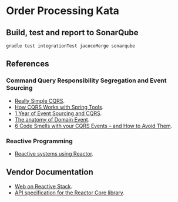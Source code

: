 # Order Processing Kata

## Build, test and report to SonarQube

```text
gradle test integrationTest jacocoMerge sonarqube
```

## References

### Command Query Responsibility Segregation and Event Sourcing

* [Really Simple CQRS](https://kalele.io/blog-posts/really-simple-cqrs/).
* [How CQRS Works with Spring Tools](https://thenewstack.io/how-cqrs-works-with-spring-tools/).
* [1 Year of Event Sourcing and CQRS](https://hackernoon.com/1-year-of-event-sourcing-and-cqrs-fb9033ccd1c6).
* [The anatomy of Domain Event](https://blog.arkency.com/2016/05/the-anatomy-of-domain-event/).
* [6 Code Smells with your CQRS Events – and How to Avoid Them](http://danielwhittaker.me/2014/10/18/6-code-smells-cqrs-events-avoid/).

### Reactive Programming

* [Reactive systems using Reactor](https://musigma.blog/2016/11/21/reactor.html).

## Vendor Documentation

* [Web on Reactive Stack](https://docs.spring.io/spring/docs/current/spring-framework-reference/web-reactive.html).
* [API specification for the Reactor Core library](https://projectreactor.io/docs/core/release/api/index.html).